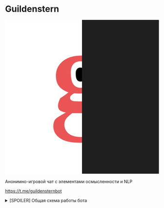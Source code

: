 # Guildenstern

![""](/.resource/logo.jpg "logo")

Анонимно-игровой чат с элементами осмысленности и NLP

https://t.me/guildensternbot

<details> 
  <summary>[SPOILER] Общая схема работы бота  </summary>
  ![""](/.resource/Guildenstern.png "scheme")
</details>
